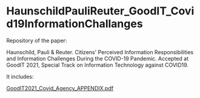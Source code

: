 # HaunschildPauliReuter_GoodIT_Covid19InformationChallanges
Repository of the paper:

Haunschild, Pauli & Reuter. Citizens' Perceived Information Responsibilities and Information Challenges During the COVID-19 Pandemic. Accepted at GoodIT 2021, Special Track on Information Technology against COVID19.

It includes:

[GoodIT2021_Covid_Agency_APPENDIX.pdf](https://github.com/HaunschildJ/HaunschildPauliReuter_GoodIT_Covid19InformationChallanges/files/6829646/GoodIT2021_Covid_Agency_APPENDIX.pdf)

